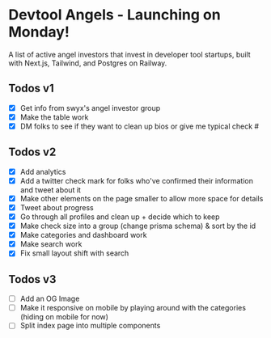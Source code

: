 # Devtool Angels - Launching on Monday!

A list of active angel investors that invest in developer tool
startups, built with Next.js, Tailwind, and Postgres on Railway.

## Todos v1

- [x] Get info from swyx's angel investor group
- [x] Make the table work
- [x] DM folks to see if they want to clean up bios or give me typical check #

## Todos v2

- [x] Add analytics
- [x] Add a twitter check mark for folks who've confirmed their information and tweet about it
- [x] Make other elements on the page smaller to allow more space for details
- [x] Tweet about progress
- [x] Go through all profiles and clean up + decide which to keep
- [x] Make check size into a group (change prisma schema) & sort by the id
- [x] Make categories and dashboard work
- [x] Make search work
- [x] Fix small layout shift with search

## Todos v3

- [ ] Add an OG Image
- [ ] Make it responsive on mobile by playing around with the categories (hiding on mobile for now)
- [ ] Split index page into multiple components
